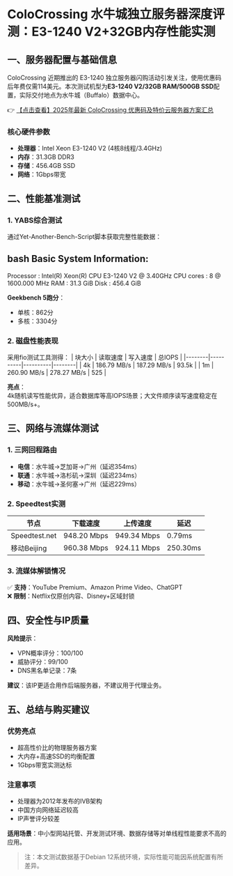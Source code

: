 # ColoCrossing 水牛城独立服务器深度评测：E3-1240 V2+32GB内存性能实测

## 一、服务器配置与基础信息

ColoCrossing 近期推出的 E3-1240 独立服务器闪购活动引发关注，使用优惠码后年费仅需114美元。本次测试机型为**E3-1240 V2/32GB RAM/500GB SSD**配置，实际交付地点为水牛城（Buffalo）数据中心。

👉 [【点击查看】2025年最新 ColoCrossing 优惠码及特价云服务器方案汇总](https://bit.ly/ColoCrossing)

### 核心硬件参数
- **处理器**：Intel Xeon E3-1240 V2 (4核8线程/3.4GHz)
- **内存**：31.3GB DDR3
- **存储**：456.4GB SSD
- **网络**：1Gbps带宽

## 二、性能基准测试

### 1. YABS综合测试
通过Yet-Another-Bench-Script脚本获取完整性能数据：

bash
Basic System Information:
---------------------------------
Processor  : Intel(R) Xeon(R) CPU E3-1240 V2 @ 3.40GHz
CPU cores  : 8 @ 1600.000 MHz
RAM        : 31.3 GiB
Disk       : 456.4 GiB

**Geekbench 5跑分**：
- 单核：862分
- 多核：3304分

### 2. 磁盘性能表现
采用fio测试工具测得：
| 块大小 | 读取速度 | 写入速度 | 总IOPS |
|--------|----------|----------|--------|
| 4k     | 186.79 MB/s | 187.29 MB/s | 93.5k  |
| 1m     | 260.90 MB/s | 278.27 MB/s | 525    |

**亮点**：  
4k随机读写性能优异，适合数据库等高IOPS场景；大文件顺序读写速度稳定在500MB/s+。

## 三、网络与流媒体测试

### 1. 三网回程路由
- **电信**：水牛城→芝加哥→广州（延迟354ms）
- **联通**：水牛城→洛杉矶→深圳（延迟234ms）
- **移动**：水牛城→圣何塞→广州（延迟229ms）

### 2. Speedtest实测
| 节点         | 下载速度   | 上传速度   | 延迟    |
|--------------|------------|------------|---------|
| Speedtest.net| 948.20 Mbps| 949.34 Mbps| 0.79ms  |
| 移动Beijing  | 960.38 Mbps| 924.11 Mbps| 250.30ms|

### 3. 流媒体解锁情况
✅ **支持**：YouTube Premium、Amazon Prime Video、ChatGPT  
❌ **限制**：Netflix仅原创内容、Disney+区域封锁

## 四、安全性与IP质量

**风险提示**：
- VPN概率评分：100/100
- 威胁评分：99/100
- DNS黑名单记录：7条

**建议**：该IP更适合用作后端服务器，不建议用于代理业务。

## 五、总结与购买建议

### 优势亮点
- 超高性价比的物理服务器方案
- 大内存+高速SSD的均衡配置
- 1Gbps带宽实测达标

### 注意事项
- 处理器为2012年发布的IVB架构
- 中国方向网络延迟较高
- IP声誉评分较差

**适用场景**：中小型网站托管、开发测试环境、数据存储等对单线程性能要求不高的应用。

> 注：本文测试数据基于Debian 12系统环境，实际性能可能因系统配置有所差异。
